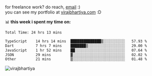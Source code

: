 for freelance work? do reach, [email](mailto:vlbhartiya@gmail.com) :)<br/>
you can see my portfolio at [virajbhartiya.com](https://virajbhartiya.com) :D

📊 **this week i spent my time on:**

<!--START_SECTION:waka-->

```txt
Total Time: 24 hrs 13 mins

TypeScript    14 hrs 14 mins  ██████████████▒░░░░░░░░░░   57.93 %
Dart          7 hrs 7 mins    ███████▒░░░░░░░░░░░░░░░░░   29.00 %
JavaScript    1 hr 52 mins    ██░░░░░░░░░░░░░░░░░░░░░░░   07.64 %
JSON          29 mins         ▓░░░░░░░░░░░░░░░░░░░░░░░░   02.02 %
Other         21 mins         ▒░░░░░░░░░░░░░░░░░░░░░░░░   01.48 %
```

<!--END_SECTION:waka-->

<p align="left"> <img src="https://komarev.com/ghpvc/?username=virajbhartiya&color=blue" alt="virajbhartiya" /> </p>

